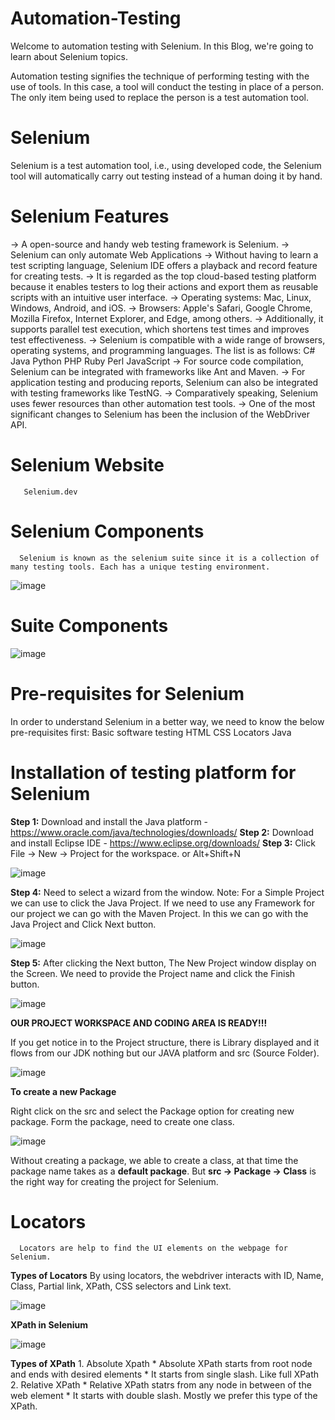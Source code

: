 # Automation-Testing

Welcome to automation testing with Selenium. In this Blog, we're going to learn about Selenium topics.

Automation testing signifies the technique of performing testing with the use of tools. In this case, a tool will conduct the testing in place of a person. The only item being used to replace the person is a test automation tool.

# Selenium

Selenium is a test automation tool, i.e., using developed code, the Selenium tool will automatically carry out testing instead of a human doing it by hand.

# Selenium Features

-> A open-source and handy web testing framework is Selenium.
-> Selenium can only automate Web Applications 
-> Without having to learn a test scripting language, Selenium IDE offers a playback and record feature for creating tests.
-> It is regarded as the top cloud-based testing platform because it enables testers to log their actions and export them as reusable scripts with an intuitive user interface.
-> Operating systems: Mac, Linux, Windows, Android, and iOS.
-> Browsers: Apple's Safari, Google Chrome, Mozilla Firefox, Internet Explorer, and Edge, among others.
-> Additionally, it supports parallel test execution, which shortens test times and improves test effectiveness.
-> Selenium is compatible with a wide range of browsers, operating systems, and programming languages. 
      The list is as follows:
           C#
          Java
          Python
          PHP
          Ruby
          Perl
          JavaScript
-> For source code compilation, Selenium can be integrated with frameworks like Ant and Maven.
-> For application testing and producing reports, Selenium can also be integrated with testing frameworks like TestNG.
-> Comparatively speaking, Selenium uses fewer resources than other automation test tools.
-> One of the most significant changes to Selenium has been the inclusion of the WebDriver API.

# Selenium Website
       Selenium.dev

# Selenium Components
      Selenium is known as the selenium suite since it is a collection of many testing tools. Each has a unique testing environment.
 ![image](https://github.com/Krishnasfw/Automation-Testing/assets/105380930/7ef0e045-0445-425e-9391-8cb0b6517aab)
 
# Suite Components
![image](https://github.com/Krishnasfw/Automation-Testing/assets/105380930/7d744c6e-839b-4ebf-a1f2-55a0d74592bc)


# Pre-requisites for Selenium
 In order to understand Selenium in a better way, we need to know the below pre-requisites first:
      Basic software testing
      HTML 
      CSS
      Locators
      Java
      
# Installation of testing platform for Selenium

**Step 1:** Download and install the Java platform - https://www.oracle.com/java/technologies/downloads/
**Step 2:** Download and install Eclipse IDE  - https://www.eclipse.org/downloads/
**Step 3:** Click File -> New -> Project for the workspace. or Alt+Shift+N 

![image](https://github.com/Krishnasfw/Automation-Testing/assets/105380930/13477a3d-1e3e-43bb-b044-bb85be25b5a8)

**Step 4:** Need to select a wizard from the window. Note: For a Simple Project we can use to click the Java Project. If we need to use any Framework for our project we can go with the Maven Project. In this we can go with the Java Project and Click Next button. 

![image](https://github.com/Krishnasfw/Automation-Testing/assets/105380930/5b4c0050-b68b-4cb4-a1db-60d24de90137)

**Step 5:** After clicking the Next button, The New Project window display on the Screen. We need to provide the Project name and click the Finish button.

![image](https://github.com/Krishnasfw/Automation-Testing/assets/105380930/a01e0c07-30af-4bbc-8c0a-627be09da0cf)

**OUR PROJECT WORKSPACE AND CODING AREA IS READY!!!**

If you get notice in to the Project structure, there is Library displayed and it flows from our JDK nothing but our JAVA platform and src (Source Folder).

![image](https://github.com/Krishnasfw/Automation-Testing/assets/105380930/701153ba-e458-4561-94af-c6ea188e70ce)

**To create a new Package**

Right click on the src and select the Package option for creating new package. Form the package, need to create one class. 

![image](https://github.com/Krishnasfw/Automation-Testing/assets/105380930/a725ebc7-33ef-4156-84ca-3f250952e717)

Without creating a package, we able to create a class, at that time the package name takes as  a **default package**. But **src -> Package -> Class** is the right way for creating the project for Selenium. 


# Locators
      Locators are help to find the UI elements on the webpage for Selenium. 

**Types of Locators**
      By using locators, the webdriver interacts with ID, Name, Class, Partial link, XPath, CSS selectors and Link text. 

![image](https://github.com/Krishnasfw/Automation-Testing/assets/105380930/ca941e3f-481d-4631-99f7-69775bcaca4f)

**XPath in Selenium**

![image](https://github.com/Krishnasfw/Automation-Testing/assets/105380930/4d435c58-a2e3-470c-98d3-c9e82d7b5bf8)

**Types of XPath** 
      1. Absolute Xpath
            * Absolute XPath starts from root node and ends with desired elements
            * It starts from single slash. Like full XPath
      2. Relative XPath
            * Relative XPath statrs from any node in between of the web element
            * It starts with double slash. Mostly we prefer this type of the XPath.

      
      







